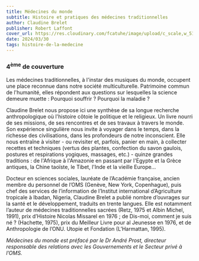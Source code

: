 ```yaml
---
title: Médecines du monde
subtitle: Histoire et pratiques des médecines traditionnelles
author: Claudine Brelet
publisher: Robert Laffont
cover_url: https://res.cloudinary.com/fcatuhe/image/upload/c_scale,w_512/v1711899163/raphaele-rodellar.fr/bibliotheque/9782221089132.jpg
date: 2024/03/30
tags: histoire-de-la-medecine
---
```


### 4<sup>ème</sup> de couverture

Les médecines traditionnelles, à l'instar des musiques du monde, occupent une place reconnue dans notre société multiculturelle. Patrimoine commun de l'humanité, elles répondent aux questions sur lesquelles la science demeure muette : Pourquoi souffrir ? Pourquoi la maladie ?

Claudine Brelet nous propose ici une synthèse de sa longue recherche anthropologique où l'histoire côtoie le politique et le religieux. Un livre nourri de ses missions, de ses rencontres et de ses travaux à travers le monde. Son expérience singulière nous invite à voyager dans le temps, dans la richesse des civilisations, dans les profondeurs de notre inconscient. Elle nous entraîne à visiter - ou revisiter et, parfois, panier en main, à collecter recettes et techniques (vertus des plantes, confection du savon gaulois, postures et respirations yogiques, massages, etc.) - quinze grandes traditions : de l'Afrique à l'Amazonie en passant par l'Egypte et la Grèce antiques, la Chine taoïste, le Tibet, l'Inde et la vieille Europe...

Docteur en sciences sociales, lauréate de l’Académie française, ancien membre du personnel de l’OMS (Genève, New York, Copenhague), puis chef des services de l’information de l’Institut international d’Agriculture tropicale à Ibadan, Nigeria, Claudine Brelet a publié nombre d’ouvrages sur la santé et le développement, traduits en trente langues. Elle est notamment l’auteur de médecines traditionnelles sacrées (Retz, 1975 et Albin Michel, 1991), prix d’Histoire Nicolas Missarel en 1976 ; de Dis-moi, comment je suis né ? (Hachette, 1975), prix du Meilleur Livre pour al Jeunesse en 1976, et de Anthropologie de l’ONU. Utopie et Fondation (L’Harmattan, 1995).

_Médecines du monde est préfacé par le Dr André Prost, directeur responsable des relations avec les Gouvernements et le Secteur privé à l’OMS._

